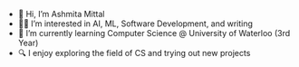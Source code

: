 - 👋 Hi, I’m Ashmita Mittal
- 👩‍💻 I’m interested in AI, ML, Software Development, and writing
- 📖 I’m currently learning Computer Science @ University of Waterloo (3rd Year)
- 🔍 I enjoy exploring the field of CS and trying out new projects
